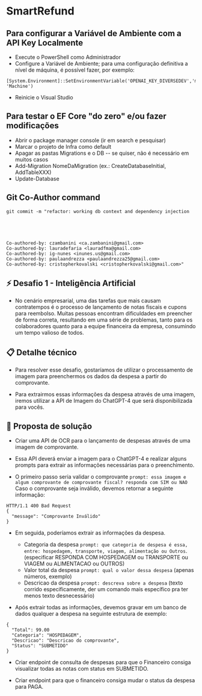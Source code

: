 # SmartRefund

## Para configurar a Variável de Ambiente com a API Key Localmente

- Execute o PowerShell como Administrador
- Configure a Variável de Ambiente; para uma configuração definitiva a nível de máquina, é possível fazer, por exemplo: 
```
[System.Environment]::SetEnvironmentVariable('OPENAI_KEY_DIVERSEDEV','myApiKey', 'Machine')
```
- Reinicie o Visual Studio

## Para testar o EF Core "do zero" e/ou fazer modificações

- Abrir o package manager console (ir em search e pesquisar)
- Marcar o projeto de Infra como default
- Apagar as pastas Migrations e o DB -- se quiser, não é necessário em muitos casos
- Add-Migration NomeDaMigration (ex.: CreateDatabaseInitial, AddTableXXX)
- Update-Database

## Git Co-Author command

```
git commit -m "refactor: working db context and dependency injection





Co-authored-by: czambanini <ca.zambanini@gmail.com>
Co-authored-by: lauradefaria <lauradfma@gmail.com>
Co-authored-by: ig-nunes <inunes.us@gmail.com>
Co-authored-by: paulaandrezza <paulaandrezza25@gmail.com>
Co-authored-by: cristopherkovalski <cristopherkovalski@gmail.com>"
```

## ⚡ Desafio 1 - Inteligência Artificial
- No cenário empresarial, uma das tarefas que mais causam contratempos é o processo de lançamento de notas fiscais e cupons para reembolso. Muitas pessoas encontram dificuldades em preencher de forma correta, resultando em uma série de problemas, tanto para os colaboradores quanto para a equipe financeira da empresa, consumindo um tempo valioso de todos.

## 📋 Detalhe técnico
- Para resolver esse desafio, gostaríamos de utilizar o processamento de imagem para preenchermos os dados da despesa a partir do comprovante.

- Para extrairmos essas informações da despesa através de uma imagem, iremos utilizar a API de Imagem do ChatGPT-4 que será disponibilizada para vocês.

## 🚀 Proposta de solução
- Criar uma API de OCR para o lançamento de despesas através de uma imagem de comprovante.

- Essa API deverá enviar a imagem para o ChatGPT-4 e realizar alguns prompts para extrair as informações necessárias para o preenchimento.

- O primeiro passo seria validar o comprovante `prompt: essa imagem e algum comprovante de comprovante fiscal? responda com SIM ou NAO` Caso o comprovante seja inválido, devemos retornar a seguinte informação:

```
HTTP/1.1 400 Bad Request
{
  "message": "Comprovante Inválido"
}
```

- Em seguida, poderíamos extrair as informações da despesa.
  
  - Categoria da despesa `prompt: que categoria de despesa é essa, entre: hospedagem, transporte, viagem, alimentação ou Outros`. (especificar RESPONDA COM HOSPEDAGEM ou TRANSPORTE ou VIAGEM ou ALIMENTACAO ou OUTROS)
  - Valor total da despesa `prompt: qual o valor dessa despesa` (apenas números, exemplo)
  - Descricao da despesa `prompt: descreva sobre a despesa` (texto corrido especificamente, der um comando mais específico pra ter menos texto desnecessário) 
    
- Após extrair todas as informações, devemos gravar em um banco de dados qualquer a despesa na seguinte estrutura de exemplo:

```
{
  "Total": 99.00
  "Categoria": "HOSPEDAGEM",
  "Descricao": "Descricao do comprovante",
  "Status": "SUBMETIDO"
}
```

- Criar endpoint de consulta de despesas para que o Financeiro consiga visualizar todas as notas com status em SUBMETIDO.

- Criar endpoint para que o financeiro consiga mudar o status da despesa para PAGA.

